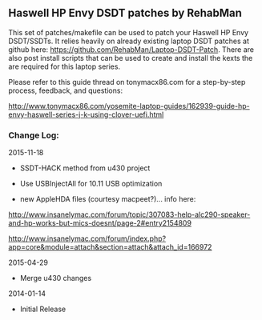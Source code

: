 ## Haswell HP Envy DSDT patches by RehabMan

This set of patches/makefile can be used to patch your Haswell HP Envy DSDT/SSDTs.  It relies heavily on already existing laptop DSDT patches at github here: https://github.com/RehabMan/Laptop-DSDT-Patch.  There are also post install scripts that can be used to create and install the kexts the are required for this laptop series.

Please refer to this guide thread on tonymacx86.com for a step-by-step process, feedback, and questions:

http://www.tonymacx86.com/yosemite-laptop-guides/162939-guide-hp-envy-haswell-series-j-k-using-clover-uefi.html


### Change Log:

2015-11-18

- SSDT-HACK method from u430 project

- Use USBInjectAll for 10.11 USB optimization

- new AppleHDA files (courtesy macpeet?)... info here:

http://www.insanelymac.com/forum/topic/307083-help-alc290-speaker-and-hp-works-but-mics-doesnt/page-2#entry2154809

http://www.insanelymac.com/forum/index.php?app=core&module=attach&section=attach&attach_id=166972


2015-04-29

- Merge u430 changes


2014-01-14 

- Initial Release


